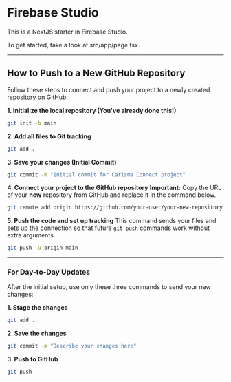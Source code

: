 # Firebase Studio

This is a NextJS starter in Firebase Studio.

To get started, take a look at src/app/page.tsx.

---

## How to Push to a **New** GitHub Repository

Follow these steps to connect and push your project to a newly created repository on GitHub.

**1. Initialize the local repository (You've already done this!)**
```bash
git init -b main
```

**2. Add all files to Git tracking**
```bash
git add .
```

**3. Save your changes (Initial Commit)**
```bash
git commit -m "Initial commit for Carisma Connect project"
```

**4. Connect your project to the GitHub repository**
**Important:** Copy the URL of your **new** repository from GitHub and replace it in the command below.
```bash
git remote add origin https://github.com/your-user/your-new-repository.git
```

**5. Push the code and set up tracking**
This command sends your files and sets up the connection so that future `git push` commands work without extra arguments.
```bash
git push -u origin main
```

---
### For Day-to-Day Updates

After the initial setup, use only these three commands to send your new changes:

**1. Stage the changes**
```bash
git add .
```

**2. Save the changes**
```bash
git commit -m "Describe your changes here"
```

**3. Push to GitHub**
```bash
git push
```
